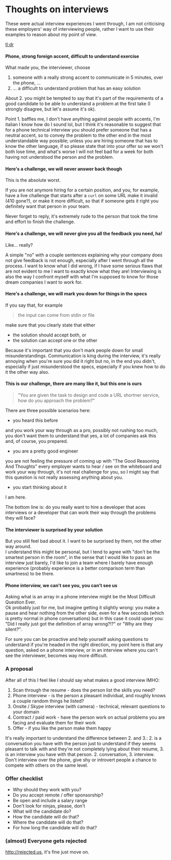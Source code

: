 # Thoughts on interviews

These were actual interview experiences I went through, I am not criticising these employers' way of interviewing people, rather I want to use their examples to reason about my point of view.

[tl;dr](#almost-everyone-gets-rejected)

#### Phone, strong foreign accent, difficult to understand exercise

What made you, the interviewer, choose

 1. someone with a really strong accent to communicate in 5 minutes, over the phone, ...
 2. ... a difficult to understand problem that has an easy solution

About 2. you might be tempted to say that it's part of the requirements of a good candidate to be able to understand a problem at the first take (I strongly disagree, but let's assume it's ok).

Point 1. baffles me, I don't have anything against people with accents, I'm italian I know how do I sound lol, but I think it's reasonable to suggest that for a phone technical interview you should prefer someone that has a neutral accent, so to convey the problem to the other end in the most understandable way possible; unless you are hiring someone that has to know the other language, if so please state that into your offer so we won't both lose time, and what's worse I will not feel bad for a week for both having not understood the person and the problem.

#### Here's a challenge, we will never answer back though

This is the absolute worst.

If you are not anymore hiring for a certain position, and you, for example, have a live challenge that starts after a `curl` on some URL make it invalid (410 gone?), or make it more difficult, so that if someone gets it right you definitely want that person in your team.

Never forget to reply, it's extremely rude to the person that took the time and effort to finish the challenge.

#### Here's a challenge, we will never give you all the feedback you need, ha!

Like... really?

A simple "no" with a couple sentences explaining why your company does not give feedback is not enough, especially after I went through all the process. I want to know what I did wrong, if I have some serious flaws that are not evident to me I want to exactly know what they are! Interviewing is also the way I confront myself with what I'm supposed to know for those dream companies I want to work for.

#### Here's a challenge, we will mark you down for things in the specs

If you say that, for example

> the input can come from stdin or file

make sure that you clearly state that either

 * the solution should accept both, or
 * the solution can accept one or the other

Because it's important that you don't mark people down for small misunderstandings. Communication is king during the interview, it's really annoying when you're sure you did it right but no, in the end you didn't, especially if just misunderstood the specs, especially if you knew how to do it the other way also.

#### This is our challenge, there are many like it, but this one is ours

> "You are given the task to design and code a URL shortner service, how do you approach the problem?"

There are three possible scenarios here:

* you heard this before 

and you work your way through as a pro, possibly not rushing too much, you don't want them to understand that yes, a lot of companies ask this and, of course, you prepared.

* you are a pretty good engineer 

you are not feeling the pressure of coming up with "The Good Reasoning And Thoughts" every employer wants to hear / see on the whiteboard and work your way through, it's not real challenge for you, so I might say that this question is not really assessing anything about you.

* you start thinking about it

I am here. 

The bottom line is: do you really want to hire a developer that aces interviews or a developer that can work their way through the problems they will face?

#### The interviewer is surprised by your solution

But you still feel bad about it. I want to be surprised by them, not the other way around.<br />
I understand this might be personal, but I tend to agree with "don't be the smartest person in the room", in the sense that I would like to pass an interview just barely, I'd like to join a team where I barely have enough experience (probably experience is a better comparison term than smartness) to be there.

#### Phone interview, we can't see you, you can't see us

Asking what is an array in a phone interview might be the Most Difficult Question Ever.<br />
Ok probably just for me, but imagine getting it slightly wrong: you make a pause and hear nothing from the other side, even for a few seconds (which is pretty normal in phone conversations) but in this case it could upset you: "Did I really just got the definition of array wrong?!?" or "Why are they silent?".

For sure you can be proactive and help yourself asking questions to understand if you're headed in the right direction, my point here is that any question, asked on a phone interview, or in an interview where you can't see the interviewer, becomes way more difficult.

### A proposal

After all of this I feel like I should say what makes a good interview IMHO:

 1. Scan through the resume - does the person list the skills you need?
 2. Phone interview - is the person a pleasant individual, and roughly knows a couple random things he listed?
 3. Onsite / Skype interview (with camera) - technical, relevant questions to your domain
 4. Contract / paid work - have the person work on actual problems you are facing and evaluate them for their work
 5. Offer - if you like the person make them happy

It's really important to understand the difference between 2. and 3.: 2. is a conversation you have with the person just to understand if they seems pleasant to talk with and they're not completely lying about their resume, 3. is an interview you have with that person. 2. conversation, 3. interview. Don't interview over the phone, give shy or introvert people a chance to compete with others on the same level.

### Offer checklist

 * Why should they work with you?
 * Do you accept remote / offer sponsorship?
 * Be open and include a salary range
 * Don't look for ninjas, please, don't 
 * What will the candidate do?
 * How the candidate will do that? 
 * Where the candidate will do that?
 * For how long the candidate will do that?

### (almost) Everyone gets rejected

http://rejected.us, it's fine just move on.
